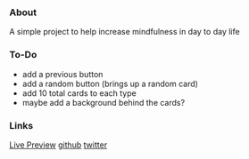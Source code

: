 ### About

A simple project to help increase mindfulness in day to day life

### To-Do

- add a previous button
- add a random button (brings up a random card)
- add 10 total cards to each type
- maybe add a background behind the cards?

### Links

[Live Preview](https://wondrous-pony-d30df4.netlify.app/)
[github](https://github.com/bornduringwar/be-think-act-cards)
[twitter](https://twitter.com/bornduringwar)
